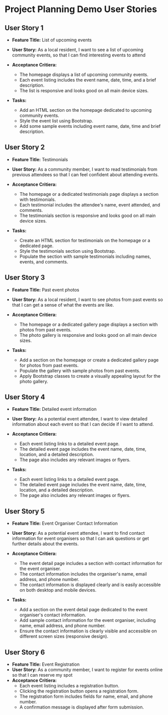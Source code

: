 # Project Planning Demo User Stories

## User Story 1
- **Feature Title:** List of upcoming events
- **User Story:** As a local resident, I want to see a list of upcoming community events, so that I can find interesting events to attend
- **Acceptance Critiera:** 
    - The homepage displays a list of upcoming community events.
    - Each event listing includes the event name, date, time, and a brief description.
    - The list is responsive and looks good on all main device sizes.

- **Tasks:** 
    - Add an HTML section on the homepage dedicated to upcoming community events.
    - Style the event list using Bootstrap.
    - Add some sample events including event name, date, time and brief description.


## User Story 2
- **Feature Title:** Testimonials
- **User Story:** As a community member, I want to read testimonials from previous attendees so that I can feel confident about attending events.
- **Acceptance Critiera:** 
    - The homepage or a dedicated testimonials page displays a section with testimonials.
    - Each testimonial includes the attendee's name, event attended, and comments.
    - The testimonials section is responsive and looks good on all main device sizes.

- **Tasks:** 
    - Create an HTML section for testimonials on the homepage or a dedicated page.
    - Style the testimonials section using Bootstrap. 
    - Populate the section with sample testimonials including names, events, and comments.


## User Story 3
- **Feature Title:** Past event photos
- **User Story:** As a local resident, I want to see photos from past events so that I can get a sense of what the events are like.
- **Acceptance Critiera:** 
    - The homepage or a dedicated gallery page displays a section with photos from past events.
    - The photo gallery is responsive and looks good on all main device sizes.

- **Tasks:** 
    - Add a section on the homepage or create a dedicated gallery page for photos from past events.
    - Populate the gallery with sample photos from past events.
    - Apply Bootstrap classes to create a visually appealing layout for the photo gallery.


## User Story 4
- **Feature Title:** Detailed event information
- **User Story:** As a potential event attendee, I want to view detailed information about each event so that I can decide if I want to attend.
- **Acceptance Critiera:** 
    - Each event listing links to a detailed event page.
    - The detailed event page includes the event name, date, time, location, and a detailed description.
    - The page also includes any relevant images or flyers.

- **Tasks:** 
    - Each event listing links to a detailed event page.
    - The detailed event page includes the event name, date, time, location, and a detailed description.
    - The page also includes any relevant images or flyers.


## User Story 5
- **Feature Title:** Event Organiser Contact Information
- **User Story:** As a potential event attendee, I want to find contact information for event organisers so that I can ask questions or get further details about the events.
- **Acceptance Critiera:** 
    - The event detail page includes a section with contact information for the event organiser. 
    - The contact information includes the organiser's name, email address, and phone number.
    - The contact information is displayed clearly and is easily accessible on both desktop and mobile devices.

- **Tasks:** 
    - Add a section on the event detail page dedicated to the event organiser's contact information.
    - Add sample contact information for the event organiser, including name, email address, and phone number.
    - Ensure the contact information is clearly visible and accessible on different screen sizes (responsive design).


## User Story 6
- **Feature Title:** Event Registration
- **User Story:** As a community member, I want to register for events online so that I can reserve my spot
- **Acceptance Critiera:** 
    - Each event listing includes a registration button.
    - Clicking the registration button opens a registration form.
    - The registration form includes fields for name, email, and phone number.
    - A confirmation message is displayed after form submission.
